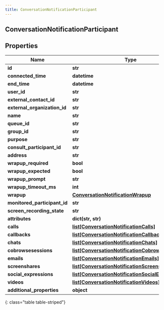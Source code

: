 ```yaml
---
title: ConversationNotificationParticipant
---
```

## ConversationNotificationParticipant

## Properties

|Name | Type | Description | Notes|
|------------ | ------------- | ------------- | -------------|
| **id** | **str** |  | [optional] |
| **connected_time** | **datetime** |  | [optional] |
| **end_time** | **datetime** |  | [optional] |
| **user_id** | **str** |  | [optional] |
| **external_contact_id** | **str** |  | [optional] |
| **external_organization_id** | **str** |  | [optional] |
| **name** | **str** |  | [optional] |
| **queue_id** | **str** |  | [optional] |
| **group_id** | **str** |  | [optional] |
| **purpose** | **str** |  | [optional] |
| **consult_participant_id** | **str** |  | [optional] |
| **address** | **str** |  | [optional] |
| **wrapup_required** | **bool** |  | [optional] |
| **wrapup_expected** | **bool** |  | [optional] |
| **wrapup_prompt** | **str** |  | [optional] |
| **wrapup_timeout_ms** | **int** |  | [optional] |
| **wrapup** | [**ConversationNotificationWrapup**](ConversationNotificationWrapup.html) |  | [optional] |
| **monitored_participant_id** | **str** |  | [optional] |
| **screen_recording_state** | **str** |  | [optional] |
| **attributes** | **dict(str, str)** |  | [optional] |
| **calls** | [**list[ConversationNotificationCalls]**](ConversationNotificationCalls.html) |  | [optional] |
| **callbacks** | [**list[ConversationNotificationCallbacks]**](ConversationNotificationCallbacks.html) |  | [optional] |
| **chats** | [**list[ConversationNotificationChats]**](ConversationNotificationChats.html) |  | [optional] |
| **cobrowsesessions** | [**list[ConversationNotificationCobrowsesessions]**](ConversationNotificationCobrowsesessions.html) |  | [optional] |
| **emails** | [**list[ConversationNotificationEmails]**](ConversationNotificationEmails.html) |  | [optional] |
| **screenshares** | [**list[ConversationNotificationScreenshares]**](ConversationNotificationScreenshares.html) |  | [optional] |
| **social_expressions** | [**list[ConversationNotificationSocialExpressions]**](ConversationNotificationSocialExpressions.html) |  | [optional] |
| **videos** | [**list[ConversationNotificationVideos]**](ConversationNotificationVideos.html) |  | [optional] |
| **additional_properties** | **object** |  | [optional] |
{: class="table table-striped"}


